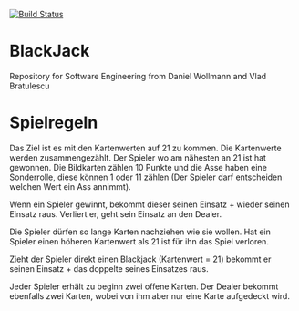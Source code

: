 

[![Build Status](https://travis-ci.org/WollmannDaniel/BlackJack.svg?branch=feature%2Ftravis)](https://travis-ci.org/WollmannDaniel/BlackJack)

# BlackJack
Repository for Software Engineering from Daniel Wollmann and Vlad Bratulescu

# Spielregeln
Das Ziel ist es mit den Kartenwerten auf 21 zu kommen. Die Kartenwerte werden zusammengezählt. Der Spieler wo am nähesten an 21 ist hat gewonnen. Die Bildkarten zählen 10 Punkte und die Asse haben eine Sonderrolle, diese können 1 oder 11 zählen (Der Spieler darf entscheiden welchen Wert ein Ass annimmt).

Wenn ein Spieler gewinnt, bekommt dieser seinen Einsatz + wieder seinen Einsatz raus. Verliert er, geht sein Einsatz an den Dealer.

Die Spieler dürfen so lange Karten nachziehen wie sie wollen. Hat ein Spieler einen höheren Kartenwert als 21 ist für ihn das Spiel verloren.

Zieht der Spieler direkt einen Blackjack (Kartenwert = 21) bekommt er seinen Einsatz + das doppelte seines Einsatzes raus.

Jeder Spieler erhält zu beginn zwei offene Karten. Der Dealer bekommt ebenfalls zwei Karten, wobei von ihm aber nur eine Karte aufgedeckt wird.
